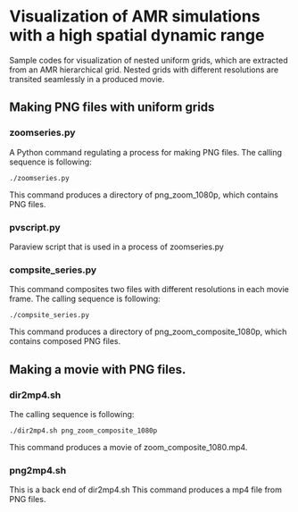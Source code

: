 # Visualization of AMR simulations with a high spatial dynamic range
Sample codes for visualization of nested uniform grids, which are extracted from an AMR hierarchical grid. 
Nested grids with different resolutions are transited seamlessly in a produced movie. 

## Making PNG files with uniform grids
### zoomseries.py
A Python command regulating a process for making PNG files. The calling sequence is following:

    ./zoomseries.py

This command produces a directory of png_zoom_1080p, which contains PNG files.

### pvscript.py
Paraview script that is used in a process of zoomseries.py

### compsite_series.py
This command composites two files with different resolutions in each movie frame. The calling sequence is following:

    ./compsite_series.py

This command produces a directory of png_zoom_composite_1080p, which contains composed PNG files.

## Making a movie with PNG files.
### dir2mp4.sh

The calling sequence is following:

    ./dir2mp4.sh png_zoom_composite_1080p
    
This command produces a movie of zoom_composite_1080.mp4.

### png2mp4.sh

This is a back end of dir2mp4.sh This command produces a mp4 file from PNG files.

  
